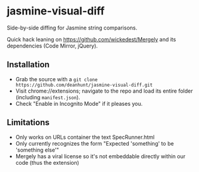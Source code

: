 jasmine-visual-diff
===================

Side-by-side diffing for Jasmine string comparisons. 

Quick hack leaning on https://github.com/wickedest/Mergely and its dependencies (Code Mirror, jQuery).


Installation
------------

* Grab the source with a `git clone https://github.com/deanhunt/jasmine-visual-diff.git`
* Visit chrome://extensions; navigate to the repo and load its entire folder (including `manifest.json`).
* Check "Enable in Incognito Mode" if it pleases you.


Limitations
-----------

* Only works on URLs container the text SpecRunner.html
* Only currently recognizes the form "Expected 'something' to be 'something else'"
* Mergely has a viral license so it's not embeddable directly within our code (thus the extension)


